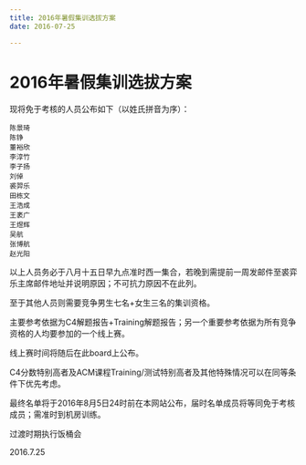```yaml
---
title: 2016年暑假集训选拔方案
date: 2016-07-25

---
```

# 2016年暑假集训选拔方案

现将免于考核的人员公布如下（以姓氏拼音为序）：

```
陈景琦
陈铮
董裕欣
李淳竹
李子扬
刘倬
裘羿乐
田栋文
王浩成
王袤广
王煜辉
吴航
张博航
赵光阳
```

以上人员务必于八月十五日早九点准时西一集合，若晚到需提前一周发邮件至裘弈乐主席邮件地址并说明原因；不可抗力原因不在此列。

至于其他人员则需要竞争男生七名+女生三名的集训资格。

主要参考依据为C4解题报告+Training解题报告；另一个重要参考依据为所有竞争资格的人均要参加的一个线上赛。

线上赛时间将随后在此board上公布。

C4分数特别高者及ACM课程Training/测试特别高者及其他特殊情况可以在同等条件下优先考虑。

最终名单将于2016年8月5日24时前在本网站公布，届时名单成员将等同免于考核成员；需准时到机房训练。

过渡时期执行饭桶会

2016.7.25
